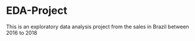 # EDA-Project
This is an exploratory data analysis project from the sales in Brazil between 2016 to 2018
